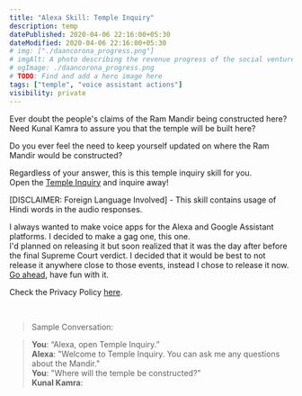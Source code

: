 ```yaml
---
title: "Alexa Skill: Temple Inquiry"
description: temp
datePublished: 2020-04-06 22:16:00+05:30
dateModified: 2020-04-06 22:16:00+05:30
# img: ["./daancorona_progress.png"]
# imgAlt: A photo describing the revenue progress of the social venture startup, DaanCorona.
# ogImage: ./daancorona_progress.png
# TODO: Find and add a hero image here
tags: ["temple", "voice assistant actions"]
visibility: private
---
```


<!-- PELICAN_BEGIN_SUMMARY -->  
<!-- ![alt](./TempleInquiry/mandir.png)   -->


Ever doubt the people's claims of the Ram Mandir being constructed here? <br>
Need Kunal Kamra to assure you that the temple will be built here? <br>

<!-- PELICAN_END_SUMMARY -->   

Do you ever feel the need to keep yourself updated on where the Ram Mandir would be constructed? <br>  

Regardless of your answer, this is this temple inquiry skill for you.  <br>
Open the [Temple Inquiry](https://www.amazon.com/Mandir-Kaha-Banega-Temple-Inquiry/dp/B07TG312YZ) and inquire away!  <br>    

[DISCLAIMER: Foreign Language Involved] - This skill contains usage of Hindi words in the audio responses. <br>       

I always wanted to make voice apps for the Alexa and Google Assistant platforms. I decided to make a gag one, this one. <br>
I'd planned on releasing it but soon realized that it was the day after before the final Supreme Court verdict. I decided that it would be best to not release it anywhere close to those events, instead I chose to release it now. [Go ahead](https://www.amazon.com/Mandir-Kaha-Banega-Temple-Inquiry/dp/B07TG312YZ), have fun with it.  <br>

Check the Privacy Policy [here](https://www.amazon.com/Mandir-Kaha-Banega-Temple-Inquiry/dp/B07TG312YZ).


<br>


> Sample Conversation:

> **You**: “Alexa, open Temple Inquiry.” <br>
> **Alexa**: "Welcome to Temple Inquiry. You can ask me any questions about the Mandir." <br>
> **You**: "Where will the temple be constructed?" <br>
> **Kunal Kamra**: 
